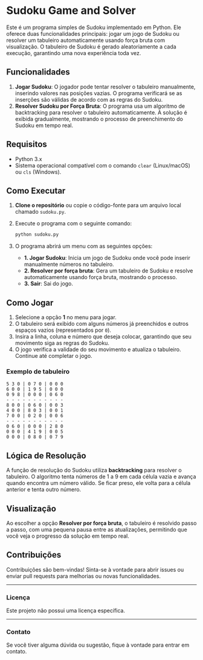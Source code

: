 # Sudoku Game and Solver

Este é um programa simples de Sudoku implementado em Python. Ele oferece duas funcionalidades principais: jogar um jogo de Sudoku ou resolver um tabuleiro automaticamente usando força bruta com visualização. O tabuleiro de Sudoku é gerado aleatoriamente a cada execução, garantindo uma nova experiência toda vez.

## Funcionalidades

1. **Jogar Sudoku**: O jogador pode tentar resolver o tabuleiro manualmente, inserindo valores nas posições vazias. O programa verificará se as inserções são válidas de acordo com as regras do Sudoku.
2. **Resolver Sudoku por Força Bruta**: O programa usa um algoritmo de backtracking para resolver o tabuleiro automaticamente. A solução é exibida gradualmente, mostrando o processo de preenchimento do Sudoku em tempo real.

## Requisitos

- Python 3.x
- Sistema operacional compatível com o comando `clear` (Linux/macOS) ou `cls` (Windows).

## Como Executar

1. **Clone o repositório** ou copie o código-fonte para um arquivo local chamado `sudoku.py`.
2. Execute o programa com o seguinte comando:
    ```bash
    python sudoku.py
    ```

3. O programa abrirá um menu com as seguintes opções:

    - **1. Jogar Sudoku**: Inicia um jogo de Sudoku onde você pode inserir manualmente números no tabuleiro.
    - **2. Resolver por força bruta**: Gera um tabuleiro de Sudoku e resolve automaticamente usando força bruta, mostrando o processo.
    - **3. Sair**: Sai do jogo.

## Como Jogar

1. Selecione a opção **1** no menu para jogar.
2. O tabuleiro será exibido com alguns números já preenchidos e outros espaços vazios (representados por `0`).
3. Insira a linha, coluna e número que deseja colocar, garantindo que seu movimento siga as regras do Sudoku.
4. O jogo verifica a validade do seu movimento e atualiza o tabuleiro. Continue até completar o jogo.

### Exemplo de tabuleiro

```
5 3 0 | 0 7 0 | 0 0 0
6 0 0 | 1 9 5 | 0 0 0
0 9 8 | 0 0 0 | 0 6 0
- - - - - - - - - - - 
8 0 0 | 0 6 0 | 0 0 3
4 0 0 | 8 0 3 | 0 0 1
7 0 0 | 0 2 0 | 0 0 6
- - - - - - - - - - - 
0 6 0 | 0 0 0 | 2 8 0
0 0 0 | 4 1 9 | 0 0 5
0 0 0 | 0 8 0 | 0 7 9
```

## Lógica de Resolução

A função de resolução do Sudoku utiliza **backtracking** para resolver o tabuleiro. O algoritmo tenta números de 1 a 9 em cada célula vazia e avança quando encontra um número válido. Se ficar preso, ele volta para a célula anterior e tenta outro número.

## Visualização

Ao escolher a opção **Resolver por força bruta**, o tabuleiro é resolvido passo a passo, com uma pequena pausa entre as atualizações, permitindo que você veja o progresso da solução em tempo real.

## Contribuições

Contribuições são bem-vindas! Sinta-se à vontade para abrir issues ou enviar pull requests para melhorias ou novas funcionalidades.

---

### Licença

Este projeto não possui uma licença específica.

---

### Contato

Se você tiver alguma dúvida ou sugestão, fique à vontade para entrar em contato.
